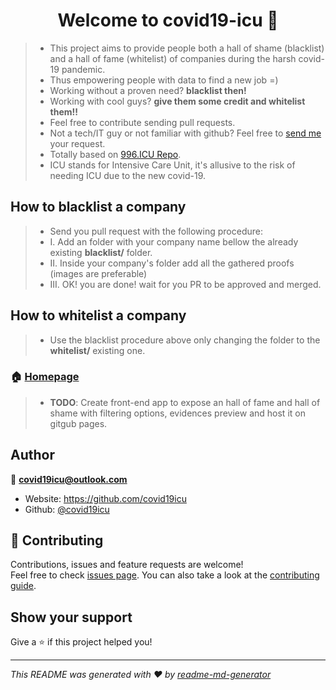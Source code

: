 <h1 align="center">Welcome to covid19-icu 👋</h1>
<p>
</p>

> * This project aims to provide people both a hall of shame (blacklist) and a hall of fame (whitelist) of companies during the harsh covid-19 pandemic.
> * Thus empowering people with data to find a new job =)
> * Working without a proven need? **blacklist then!**
> * Working with cool guys? **give them some credit and whitelist them!!**
> * Feel free to contribute sending pull requests.
> * Not a tech/IT guy or not familiar with github? Feel free to [send me](mailto:covid19icu@outlook.com) your request. 
> * Totally based on [996.ICU Repo](https://github.com/996icu/996.ICU).
> * ICU stands for Intensive Care Unit, it's allusive to the risk of needing ICU due to the new covid-19.



## How to blacklist a company
> * Send you pull request with the following procedure:
> * I. Add an folder with your company name bellow the already existing **blacklist/** folder.
> * II. Inside your company's folder add all the gathered proofs (images are preferable)
> * III. OK! you are done! wait for you PR to be approved and merged.


## How to whitelist a company
> * Use the blacklist procedure above only changing the folder to the **whitelist/** existing one.



### 🏠 [Homepage](https://github.com/covid19icu/covid19-icu)

> * **TODO**: Create front-end app to expose an hall of fame and hall of shame with filtering options, evidences preview and host it on gitgub pages.

## Author

👤 **covid19icu@outlook.com**

* Website: https://github.com/covid19icu
* Github: [@covid19icu](https://github.com/covid19icu)

## 🤝 Contributing

Contributions, issues and feature requests are welcome!<br />Feel free to check [issues page](https://github.com/issues). You can also take a look at the [contributing guide](https://github.com/covid19icu/covid19-icu/pulls).

## Show your support

Give a ⭐️ if this project helped you!

***
_This README was generated with ❤️ by [readme-md-generator](https://github.com/kefranabg/readme-md-generator)_
